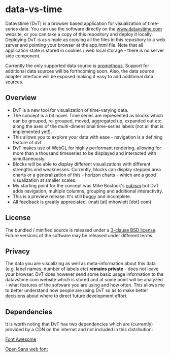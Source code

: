 # data-vs-time

Datavstime (DvT) is a browser based application for visualization of
time-series data. You can use the software directly on the 
<a href="http://www.datavstime.com">www.datavstime.com</a> website, or you 
can take a copy of this repository and deploy it locally. Deploying DvT
is as simple as copying all the files in this repository to a web server 
and pointing your browser at the app.html file. Note that all application
state is stored in cookies / web local storage - there is no server side
component.

Currently the only supported data source is <a href="http://prometheus.io">prometheus</a>. Support for additional data sources will be forthcoming soon. Also, the data source adapter interface will be exposed making it easy to add additional data sources.

## Overview

* DvT is a new tool for visualization of time-varying data.
* The concept is a bit novel. Time series are represented as blocks which can be grouped, re-grouped, moved, aggregated up, expanded out etc. along the axes of the multi-dimensional time-series labels (not all that is implemented yet!).
* This allows you to explore your data with ease - navigation is a defining feature of dvt.
* DvT makes use of WebGL for highly performant rendering, allowing for more than a thousand timeseries to be displayed and interacted with simultaneously.
* Blocks will be able to display different visualizations with different strengths and weaknesses. Currently, blocks can display stepped area charts or a generalization of this - horizon charts - which are a good visualization at smaller scales.
* My starting point for the concept was Mike Bostock's <a href="https://square.github.io/cubism/">cubism</a> but DvT adds navigation, multiple columns, grouping and additional interactivity.
* This is a preview release. It's still buggy and incomplete.
* All feedback is greatly appreciated. (matt [at] mhowlett [dot] com)

## License

The bundled / minified source is released under a 
[3-clause BSD license](LICENSE.txt). Future versions of the software 
may be released under different terms.

## Privacy

The data you are visualizing as well as meta-information about this data
(e.g. label names, number of labels etc) **remains private** - does not
leave your browser. DvT does however send some basic usage information 
to the datavstime.com website which is stored and at some point will be 
analyzed - what features of the software you are using and how often. 
This allows me to better understand how people are using DvT so as to 
make better decisions about where to direct future development effort.

## Dependencies

It is worth noting that DvT has two dependencies which are (currently) 
provided by a CDN on the internet and not included in this distribution:

<a href="https://fortawesome.github.io/Font-Awesome/">Font Awesome</a>

<a href="https://www.google.com/fonts/specimen/Open+Sans">Open Sans web font</a>

